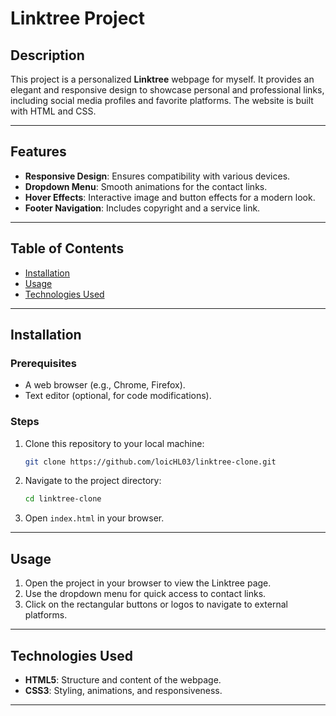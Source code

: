 # Linktree Project

## Description
This project is a personalized **Linktree** webpage for myself. It provides an elegant and responsive design to showcase personal and professional links, including social media profiles and favorite platforms. The website is built with HTML and CSS.

---

## Features
- **Responsive Design**: Ensures compatibility with various devices.
- **Dropdown Menu**: Smooth animations for the contact links.
- **Hover Effects**: Interactive image and button effects for a modern look.
- **Footer Navigation**: Includes copyright and a service link.

---


## Table of Contents
- [Installation](#installation)
- [Usage](#usage)
- [Technologies Used](#technologies-used)

---

## Installation

### Prerequisites
- A web browser (e.g., Chrome, Firefox).
- Text editor (optional, for code modifications).

### Steps
1. Clone this repository to your local machine:
   ```bash
   git clone https://github.com/loicHL03/linktree-clone.git
   ```
2. Navigate to the project directory:
   ```bash
   cd linktree-clone
   ```
3. Open `index.html` in your browser.

---

## Usage
1. Open the project in your browser to view the Linktree page.
2. Use the dropdown menu for quick access to contact links.
3. Click on the rectangular buttons or logos to navigate to external platforms.

---

## Technologies Used
- **HTML5**: Structure and content of the webpage.
- **CSS3**: Styling, animations, and responsiveness.

---
